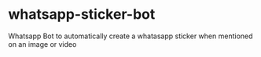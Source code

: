 # whatsapp-sticker-bot
Whatsapp Bot to automatically create a whatasapp sticker when mentioned on an image or video
